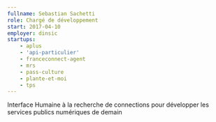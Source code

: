 ```yaml
---
fullname: Sebastian Sachetti
role: Chargé de développement
start: 2017-04-10
employer: dinsic
startups:
    - aplus
    - 'api-particulier'
    - franceconnect-agent
    - mrs
    - pass-culture
    - plante-et-moi
    - tps
---
```


Interface Humaine à la recherche de connections pour développer les services publics numériques de demain
